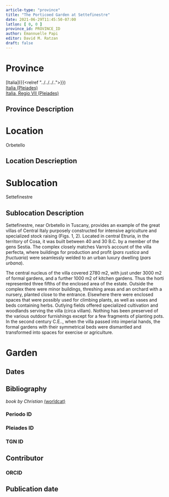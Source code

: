 ```yaml
---
article-type: "province"
title: "The Porticoed Garden at Settefinestre"
date: 2021-06-29T11:45:50-07:00
latlon: [ 0, 0 ]
province_id: PROVINCE_ID
author: Emannuelle Papi
editor: David M. Ratzan
draft: false
---
```

# Province

[Italia]({{<relref "../../../..">}})\
[Italia (Pleiades)](https://pleiades.stoa.org/places/1052)\
[Italia, Regio VII (Pleiades)](https://pleiades.stoa.org/places/524994161)


## Province Description

<!-- DESCRIPTION -->


# Location

Orbetello

<!-- [Colonia Claudia Ara Agrippinensium (Cologne)](https://pleiades.stoa.org/places/108751) -->

## Location Descrieption

<!-- LEAVE THIS BLANK FOR NOW -->

# Sublocation

Settefinestre
<!--
[AREA WITHIN LOCATION, LIKE “PALATINE HILL”](GEOREFERENCE LINK)
A sublocation is any area larger than an individual garden, but located within a location. I would always try to include a link to a controlled vocabulary here if possible. This ID may well be different from the Garden ID, e.g., Pompeii versus a Garden in one of the houses which has its own Pleiades ID.
-->

## Sublocation Description

Settefinestre, near Orbetello in Tuscany, provides an example of the great villas of Central Italy purposely constructed for intensive agriculture and specialized stock raising (Figs. 1, 2). Located in central Etruria, in the territory of Cosa, it was built between 40 and 30 B.C. by a member of the gens Sestia. The complex closely matches Varro’s account of the villa perfecta, where buildings for production and profit (*pars rustica* and *fructuaria*) were seamlessly welded to an urban luxury dwelling (*pars urbana*).

The central nucleus of the villa covered 2780 m2, with just under 3000 m2 of formal gardens, and a further 1000 m2 of kitchen gardens. Thus the horti represented three fifths of the enclosed area of the estate. Outside the complex there were minor buildings, threshing areas and an orchard with a nursery, planted close to the entrance. Elsewhere there were enclosed spaces that were possibly used for climbing plants, as well as vases and beds containing herbs. Outlying fields offered specialized cultivation and woodlands serving the villa (circa villam).  Nothing has been preserved of the various outdoor furnishings except for a few fragments of planting pots.  In the second century C.E.., when the villa passed into imperial hands, the formal gardens with their symmetrical beds were dismantled and transformed into spaces for exercise or agriculture.


# Garden
<!-- List of gardens in province -->
<!-- May be left blank for now -->


## Dates
<!-- Format: For now, include dates exactly as written in the document. We will revisit the question of date formatting once more data have been collected. -->
<!-- If no date, use "unspecified" -->

## Bibliography
*book by Christian* [(worldcat)](aldkasdl)
<!--
- BIB_ENTRY [(worldcat)](WORLDCAT_LINK_URL)
-->

### Periodo ID

<!-- [PERIODO_ID](https://pleiades.stoa.org/places/PLEIADES_ID) -->

### Pleiades ID
<!-- N.B. This should be as specific as it can be, i.e., to the garden, sublocation, location, or province. -->

<!-- [PLEIADES_ID](https://pleiades.stoa.org/places/PLEIADES_ID) -->

### TGN ID
<!-- N.B. This should be as specific as it can be, i.e., to the garden, sublocation, location, or province. -->

<!-- [TGN_ID](http://vocab.getty.edu/page/tgn/TGN_ID) -->

## Contributor

<!-- [AUTHOR_NAME](AUTHOR_LINK) -->

### ORCID

<!-- [ORCID](https://orcid.org/ORCID) -->

## Publication date
<!-- Format: dd MONTH_NAME yyyy -->

<!-- DATE -->
